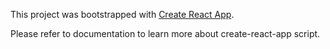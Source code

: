 This project was bootstrapped with [Create React App](https://github.com/facebook/create-react-app).

Please refer to documentation to learn more about create-react-app script.